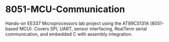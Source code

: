 # 8051-MCU-Communication
Hands-on EE337 Microprocessors lab project using the AT89C5131A (8051-based MCU). Covers SPI, UART, sensor interfacing, RealTerm serial communication, and embedded C with assembly integration.
